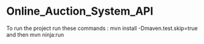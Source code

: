 # Online_Auction_System_API

To run the project run these commands :
mvn install -Dmaven.test.skip=true
and then 
mvn ninja:run
